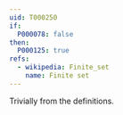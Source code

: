 ```yaml
---
uid: T000250
if:
  P000078: false
then:
  P000125: true
refs:
  - wikipedia: Finite_set
    name: Finite set
---
```


Trivially from the definitions.
